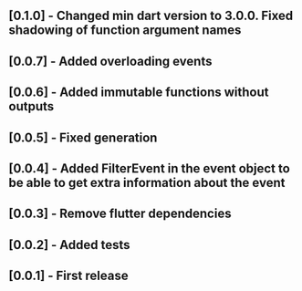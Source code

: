 ## [0.1.0] - Changed min dart version to 3.0.0. Fixed shadowing of function argument names
## [0.0.7] - Added overloading events
## [0.0.6] - Added immutable functions without outputs
## [0.0.5] - Fixed generation
## [0.0.4] - Added FilterEvent in the event object to be able to get extra information about the event
## [0.0.3] - Remove flutter dependencies
## [0.0.2] - Added tests
## [0.0.1] - First release

